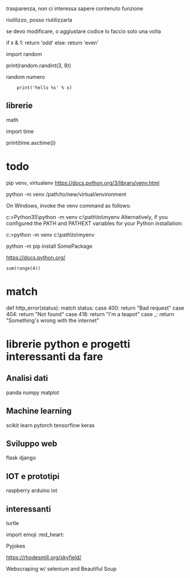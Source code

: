 trasparenza, non ci interessa sapere contenuto funzione

riutilizzo, posso riutilizzarla

se devo modificare, o aggiustare codice lo faccio solo una volta


if x & 1:
    return 'odd'
else:
    return 'even'



import random

print(random.randint(3, 9))

random numero

        print('hello %s' % x)



## librerie

math

import time

print(time.asctime())


# todo
pip
venv, virtualenv
https://docs.python.org/3/library/venv.html

python -m venv /path/to/new/virtual/environment

On Windows, invoke the venv command as follows:

c:\>Python35\python -m venv c:\path\to\myenv
Alternatively, if you configured the PATH and PATHEXT variables for your Python installation:

c:\>python -m venv c:\path\to\myenv

python -m pip install SomePackage

https://docs.python.org/

`sum(range(4))`

# match

def http_error(status):
    match status:
        case 400:
            return "Bad request"
        case 404:
            return "Not found"
        case 418:
            return "I'm a teapot"
        case _:
            return "Something's wrong with the internet"


# librerie python e progetti interessanti da fare

## Analisi dati

panda
numpy
matplot

## Machine learning

scikit learn
pytorch
tensorflow
keras

## Sviluppo web

flask
django

## IOT e prototipi

raspberry
arduino
iot

## interessanti

turtle

import emoji
:red_heart:

Pyjokes

https://rhodesmill.org/skyfield/

Webscraping w/ selenium and Beautiful Soup
